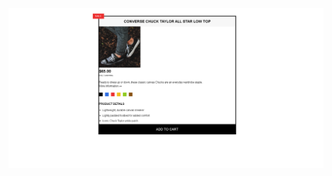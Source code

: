 ![alt text](https://github.com/Body661/Kalbonyan-Elmarsos/blob/main/02-Udemy/-01-HTML-CSS-Jonas/Challenges/03-Challenges/chall-3/sec3chall3.png)
